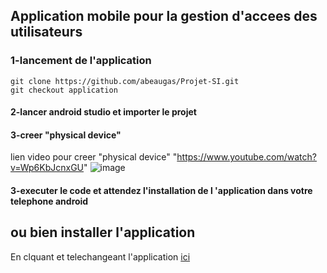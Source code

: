 ## Application mobile pour la gestion d'accees des utilisateurs
### 1-lancement de l'application 
`git clone https://github.com/abeaugas/Projet-SI.git`<br>
`git checkout application`

#### 2-lancer android studio et importer le projet 
#### 3-creer "physical device" 
lien video pour creer "physical device"
"https://www.youtube.com/watch?v=Wp6KbJcnxGU" 
![image](https://github.com/abeaugas/Projet-SI/assets/99547111/4c8c6972-4f69-4772-ba44-a4f565ebd165)

#### 3-executer le code et attendez l'installation de l 'application dans votre telephone android 

## ou bien installer l'application 
En clquant et telechangeant l'application [ici](https://github.com/abeaugas/Projet-SI/releases/tag/v1.0)
